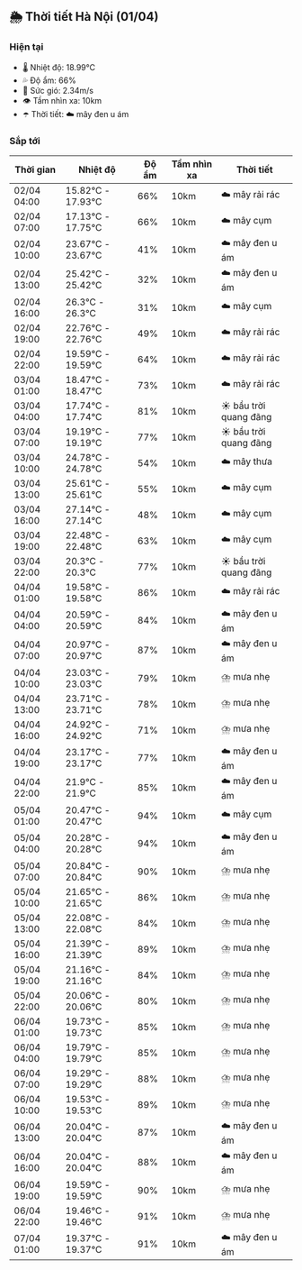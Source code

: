 ## 🌦️ Thời tiết Hà Nội (01/04)

### Hiện tại

- 🌡️ Nhiệt độ: 18.99℃
- 💦 Độ ẩm: 66%
- 💨 Sức gió: 2.34m/s
- 👁️ Tầm nhìn xa: 10km
- ☂️ Thời tiết: ☁️ mây đen u ám

### Sắp tới

| Thời gian | Nhiệt độ | Độ ẩm | Tầm nhìn xa | Thời tiết |
| --- | --- | --- | --- | --- |
| 02/04 04:00 | 15.82℃ - 17.93℃ | 66% | 10km | ☁️ mây rải rác |
| 02/04 07:00 | 17.13℃ - 17.75℃ | 66% | 10km | ☁️ mây cụm |
| 02/04 10:00 | 23.67℃ - 23.67℃ | 41% | 10km | ☁️ mây đen u ám |
| 02/04 13:00 | 25.42℃ - 25.42℃ | 32% | 10km | ☁️ mây đen u ám |
| 02/04 16:00 | 26.3℃ - 26.3℃ | 31% | 10km | ☁️ mây cụm |
| 02/04 19:00 | 22.76℃ - 22.76℃ | 49% | 10km | ☁️ mây rải rác |
| 02/04 22:00 | 19.59℃ - 19.59℃ | 64% | 10km | ☁️ mây rải rác |
| 03/04 01:00 | 18.47℃ - 18.47℃ | 73% | 10km | ☁️ mây rải rác |
| 03/04 04:00 | 17.74℃ - 17.74℃ | 81% | 10km | ☀️ bầu trời quang đãng |
| 03/04 07:00 | 19.19℃ - 19.19℃ | 77% | 10km | ☀️ bầu trời quang đãng |
| 03/04 10:00 | 24.78℃ - 24.78℃ | 54% | 10km | ☁️ mây thưa |
| 03/04 13:00 | 25.61℃ - 25.61℃ | 55% | 10km | ☁️ mây cụm |
| 03/04 16:00 | 27.14℃ - 27.14℃ | 48% | 10km | ☁️ mây cụm |
| 03/04 19:00 | 22.48℃ - 22.48℃ | 63% | 10km | ☁️ mây cụm |
| 03/04 22:00 | 20.3℃ - 20.3℃ | 77% | 10km | ☀️ bầu trời quang đãng |
| 04/04 01:00 | 19.58℃ - 19.58℃ | 86% | 10km | ☁️ mây rải rác |
| 04/04 04:00 | 20.59℃ - 20.59℃ | 84% | 10km | ☁️ mây đen u ám |
| 04/04 07:00 | 20.97℃ - 20.97℃ | 87% | 10km | ☁️ mây đen u ám |
| 04/04 10:00 | 23.03℃ - 23.03℃ | 79% | 10km | ⛈️ mưa nhẹ |
| 04/04 13:00 | 23.71℃ - 23.71℃ | 78% | 10km | ⛈️ mưa nhẹ |
| 04/04 16:00 | 24.92℃ - 24.92℃ | 71% | 10km | ⛈️ mưa nhẹ |
| 04/04 19:00 | 23.17℃ - 23.17℃ | 77% | 10km | ☁️ mây đen u ám |
| 04/04 22:00 | 21.9℃ - 21.9℃ | 85% | 10km | ☁️ mây đen u ám |
| 05/04 01:00 | 20.47℃ - 20.47℃ | 94% | 10km | ☁️ mây cụm |
| 05/04 04:00 | 20.28℃ - 20.28℃ | 94% | 10km | ☁️ mây đen u ám |
| 05/04 07:00 | 20.84℃ - 20.84℃ | 90% | 10km | ⛈️ mưa nhẹ |
| 05/04 10:00 | 21.65℃ - 21.65℃ | 86% | 10km | ⛈️ mưa nhẹ |
| 05/04 13:00 | 22.08℃ - 22.08℃ | 84% | 10km | ⛈️ mưa nhẹ |
| 05/04 16:00 | 21.39℃ - 21.39℃ | 89% | 10km | ⛈️ mưa nhẹ |
| 05/04 19:00 | 21.16℃ - 21.16℃ | 84% | 10km | ⛈️ mưa nhẹ |
| 05/04 22:00 | 20.06℃ - 20.06℃ | 80% | 10km | ⛈️ mưa nhẹ |
| 06/04 01:00 | 19.73℃ - 19.73℃ | 85% | 10km | ⛈️ mưa nhẹ |
| 06/04 04:00 | 19.79℃ - 19.79℃ | 85% | 10km | ⛈️ mưa nhẹ |
| 06/04 07:00 | 19.29℃ - 19.29℃ | 88% | 10km | ⛈️ mưa nhẹ |
| 06/04 10:00 | 19.53℃ - 19.53℃ | 89% | 10km | ⛈️ mưa nhẹ |
| 06/04 13:00 | 20.04℃ - 20.04℃ | 87% | 10km | ☁️ mây đen u ám |
| 06/04 16:00 | 20.04℃ - 20.04℃ | 88% | 10km | ☁️ mây đen u ám |
| 06/04 19:00 | 19.59℃ - 19.59℃ | 90% | 10km | ⛈️ mưa nhẹ |
| 06/04 22:00 | 19.46℃ - 19.46℃ | 91% | 10km | ⛈️ mưa nhẹ |
| 07/04 01:00 | 19.37℃ - 19.37℃ | 91% | 10km | ☁️ mây đen u ám |
